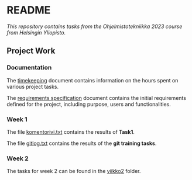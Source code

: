 # README

*This repository contains tasks from the Ohjelmistotekniikka 2023 course from Helsingin Yliopisto.*

## Project Work

### Documentation

The [timekeeping](https://github.com/lenbie/ot-harjoitustyo/blob/master/documentation/timekeeping.md) document contains information on the hours spent on various project tasks.

The [requirements specification](https://github.com/lenbie/ot-harjoitustyo/blob/master/documentation/requirements_specification.md) document contains the initial requirements defined for the project, including purpose, users and functionalities.

### Week 1

The file [komentorivi.txt](https://github.com/lenbie/ot-harjoitustyo/blob/master/laskarit/viikko1/komentorivi.txt) contains the results of **Task1**.

The file [gitlog.txt](https://github.com/lenbie/ot-harjoitustyo/blob/master/laskarit/viikko1/gitlog.txt) contains the results of the **git training tasks**.

### Week 2
The tasks for week 2 can be found in the [viikko2](https://github.com/lenbie/ot-harjoitustyo/tree/master/laskarit/viikko2) folder.
